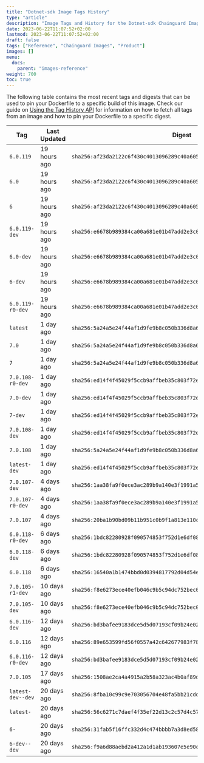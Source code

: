 ```yaml
---
title: "Dotnet-sdk Image Tags History"
type: "article"
description: "Image Tags and History for the Dotnet-sdk Chainguard Image"
date: 2023-06-22T11:07:52+02:00
lastmod: 2023-06-22T11:07:52+02:00
draft: false
tags: ["Reference", "Chainguard Images", "Product"]
images: []
menu:
  docs:
    parent: "images-reference"
weight: 700
toc: true
---
```


The following table contains the most recent tags and digests that can be used to pin your Dockerfile to a specific build of this image. Check our guide on [Using the Tag History API](/chainguard/chainguard-images/using-the-tag-history-api/) for information on how to fetch all tags from an image and how to pin your Dockerfile to a specific digest.

| Tag               | Last Updated | Digest                                                                    |
|-------------------|--------------|---------------------------------------------------------------------------|
| `6.0.119`         | 19 hours ago | `sha256:af23da2122c6f430c4013096289c40a605970c7c7e891c0e0ac2529592a22da9` |
| `6.0`             | 19 hours ago | `sha256:af23da2122c6f430c4013096289c40a605970c7c7e891c0e0ac2529592a22da9` |
| `6`               | 19 hours ago | `sha256:af23da2122c6f430c4013096289c40a605970c7c7e891c0e0ac2529592a22da9` |
| `6.0.119-dev`     | 19 hours ago | `sha256:e6678b989384ca00a681e01b47add2e3c0cf2787432eb6b21b0f02029baf1160` |
| `6.0-dev`         | 19 hours ago | `sha256:e6678b989384ca00a681e01b47add2e3c0cf2787432eb6b21b0f02029baf1160` |
| `6-dev`           | 19 hours ago | `sha256:e6678b989384ca00a681e01b47add2e3c0cf2787432eb6b21b0f02029baf1160` |
| `6.0.119-r0-dev`  | 19 hours ago | `sha256:e6678b989384ca00a681e01b47add2e3c0cf2787432eb6b21b0f02029baf1160` |
| `latest`          | 1 day ago    | `sha256:5a24a5e24f44af1d9fe9b8c050b336d8a6c2b09eb8114f460807487a149e0082` |
| `7.0`             | 1 day ago    | `sha256:5a24a5e24f44af1d9fe9b8c050b336d8a6c2b09eb8114f460807487a149e0082` |
| `7`               | 1 day ago    | `sha256:5a24a5e24f44af1d9fe9b8c050b336d8a6c2b09eb8114f460807487a149e0082` |
| `7.0.108-r0-dev`  | 1 day ago    | `sha256:ed14f4f45029f5ccb9affbeb35c803f72e5d9a1b167357bcfadb83a1dbed45f7` |
| `7.0-dev`         | 1 day ago    | `sha256:ed14f4f45029f5ccb9affbeb35c803f72e5d9a1b167357bcfadb83a1dbed45f7` |
| `7-dev`           | 1 day ago    | `sha256:ed14f4f45029f5ccb9affbeb35c803f72e5d9a1b167357bcfadb83a1dbed45f7` |
| `7.0.108-dev`     | 1 day ago    | `sha256:ed14f4f45029f5ccb9affbeb35c803f72e5d9a1b167357bcfadb83a1dbed45f7` |
| `7.0.108`         | 1 day ago    | `sha256:5a24a5e24f44af1d9fe9b8c050b336d8a6c2b09eb8114f460807487a149e0082` |
| `latest-dev`      | 1 day ago    | `sha256:ed14f4f45029f5ccb9affbeb35c803f72e5d9a1b167357bcfadb83a1dbed45f7` |
| `7.0.107-dev`     | 4 days ago   | `sha256:1aa38fa9f0ece3ac289b9a140e3f1991a5aabe678d20742fb310d5db651a8e7b` |
| `7.0.107-r0-dev`  | 4 days ago   | `sha256:1aa38fa9f0ece3ac289b9a140e3f1991a5aabe678d20742fb310d5db651a8e7b` |
| `7.0.107`         | 4 days ago   | `sha256:20ba1b90bd09b11b951c0b9f1a813e110cfc23832ec27e361ae825347bc4a4e7` |
| `6.0.118-r0-dev`  | 6 days ago   | `sha256:1bdc82280928f090574853f752d1e6df0873b023574dd8edc2da9f74d6a9b9ae` |
| `6.0.118-dev`     | 6 days ago   | `sha256:1bdc82280928f090574853f752d1e6df0873b023574dd8edc2da9f74d6a9b9ae` |
| `6.0.118`         | 6 days ago   | `sha256:16540a1b1474bbd0d0394817792d04d54e683d4d36463581fca37a2b7a0113c7` |
| `7.0.105-r1-dev`  | 10 days ago  | `sha256:f8e6273ece40efb046c9b5c94dc752bec050c9c7e0c5f6bef2e7e2dfc58a1e9a` |
| `7.0.105-dev`     | 10 days ago  | `sha256:f8e6273ece40efb046c9b5c94dc752bec050c9c7e0c5f6bef2e7e2dfc58a1e9a` |
| `6.0.116-dev`     | 12 days ago  | `sha256:bd3bafee9183dce5d5d07193cf09b24e026cd4b1d086eea332ea84cab0635d33` |
| `6.0.116`         | 12 days ago  | `sha256:89e653599fd56f0557a42c642677983f780a59864431601cf6c840ec885ed073` |
| `6.0.116-r0-dev`  | 12 days ago  | `sha256:bd3bafee9183dce5d5d07193cf09b24e026cd4b1d086eea332ea84cab0635d33` |
| `7.0.105`         | 17 days ago  | `sha256:1508ae2ca4a4915a2b58a323ac4b0af89d158ef8a0d96c25d16a3a07edfbaf0d` |
| `latest-dev--dev` | 20 days ago  | `sha256:8fba10c99c9e703056704e48fa5bb21cddb04c714665faf9448f3fd0790444b6` |
| `latest-`         | 20 days ago  | `sha256:56c6271c7daef4f35ef22d13c2c57d4c57bf5d909f86ac174a2339ec8920a4fe` |
| `6-`              | 20 days ago  | `sha256:31fab5f16ffc332d4c474bbbb7a3d8ed5893da067120adc5872f51fc95e49952` |
| `6-dev--dev`      | 20 days ago  | `sha256:f9a6d88aebd2a412a1d1ab193607e5e90ca862a1a580570c6d97a3d86ff78be3` |
